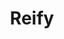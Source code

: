 ---
title: "Reify"
tags:
  categories: 3d
client: "Personal"
blurb: "Selection of makeup art 2019-Current"
showmore: false
# image:
#   id: 51940691854
photoset:
  id: https://www.flickr.com/photos/136394409@N04/albums/72177720297374932
---